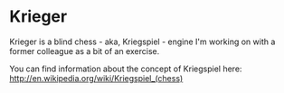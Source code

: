 Krieger
=======

Krieger is a blind chess - aka, Kriegspiel - engine I'm working on with a former colleague as a bit of an exercise.

You can find information about the concept of Kriegspiel here: http://en.wikipedia.org/wiki/Kriegspiel_(chess)